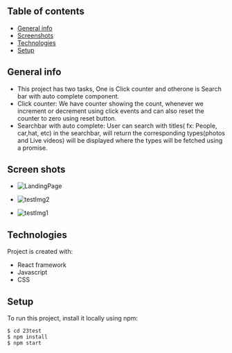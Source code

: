 ## Table of contents
* [General info](#general-info)
* [Screenshots](#screen-shots)
* [Technologies](#technologies)
* [Setup](#setup)

## General info
* This project has two tasks, One is Click counter and otherone is Search bar with auto complete component.
* Click counter: We have counter showing the count, whenever we increment or decrement using click events and can also reset the counter to zero using reset button.
* Searchbar with auto complete:  User can search with titles( fx: People, car,hat, etc) in the searchbar, will return the corresponding types(photos and Live videos) will be 
  displayed where the types will be fetched using a promise.

## Screen shots
* ![LandingPage](https://user-images.githubusercontent.com/66214537/135335888-7bb02740-42be-4ae7-91ee-4d218b7c543b.png)

* ![testImg2](https://user-images.githubusercontent.com/66214537/135335256-ebbdfe0b-fb73-4213-93f7-7e37dd0a675b.png)

* ![testImg1](https://user-images.githubusercontent.com/66214537/135335275-139dc3e3-6968-41a4-8c1d-50ef7c675af3.png)

## Technologies
Project is created with:
* React framework
* Javascript
* CSS
	
## Setup
To run this project, install it locally using npm: 

```
$ cd 23test
$ npm install
$ npm start
